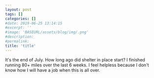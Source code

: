 ```yaml
---
layout: post
tags: []
categories: []
#date: 2019-06-25 13:14:15
#excerpt: ''
#image: 'BASEURL/assets/blog/img/.png'
#description:
#permalink:
title: 'title'
---
```



It's the end of July. How long ago did shelter in place start? I finished running 80+ miles over the last 6 weeks. I feel helpless because I don't know how I will have a job when this is all over. 
